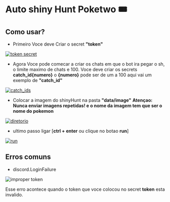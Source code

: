 # Auto shiny Hunt Poketwo 🎟
## Como usar?
- Primeiro Voce deve Criar o secret **"token"**
  
[![token secret](https://media.discordapp.net/attachments/1128720966575464488/1157394734155825222/Screenshot_28.png?ex=65187357&is=651721d7&hm=6cceb52023bb3448cef0a850f95a7d4cfed7b981ef434c499d02f5f9d55dcd14&= "token secret")](https://media.discordapp.net/attachments/1128720966575464488/1157394734155825222/Screenshot_28.png?ex=65187357&is=651721d7&hm=6cceb52023bb3448cef0a850f95a7d4cfed7b981ef434c499d02f5f9d55dcd14&= "token secret")


- Agora Voce pode comecar a criar os chats em que o bot ira pegar o sh, o limite maximo de chats e 100. Voce deve criar os secrets **catch_id{numero}** o **{numero}** pode ser de um a 100 aqui vai um exemplo de **"catch_id"**
  
[![catch_ids](https://media.discordapp.net/attachments/1128720966575464488/1157395931226964151/Screenshot_29.png?ex=65187475&is=651722f5&hm=cf5c36a21ac404abbebaf6956d8f543a6df0dd5740eedb5eb2b6ca1a7be2b48b&= "catch_ids")](https://media.discordapp.net/attachments/1128720966575464488/1157395931226964151/Screenshot_29.png?ex=65187475&is=651722f5&hm=cf5c36a21ac404abbebaf6956d8f543a6df0dd5740eedb5eb2b6ca1a7be2b48b&=// "catch_ids")


- Colocar a imagem do shinyHunt na pasta **"data/image"** 
**Atençao: Nunca enviar imagens repetidas! e o nome da imagem tem que ser o nome do pokemon**

[![diretorio](https://media.discordapp.net/attachments/1128720966575464488/1157398116891373608/Screenshot_31.png?ex=6518767e&is=651724fe&hm=f69247b02a3de32e10be178f2f8b2e80855ab46fc9ff7a4074249568cd264d44&= "diretorio")](https://media.discordapp.net/attachments/1128720966575464488/1157398116891373608/Screenshot_31.png?ex=6518767e&is=651724fe&hm=f69247b02a3de32e10be178f2f8b2e80855ab46fc9ff7a4074249568cd264d44&= "diretorio")


- ultimo passo ligar [**ctrl + enter** ou clique no botao **run**]

[![run](https://media.discordapp.net/attachments/1128720966575464488/1157396500146556958/Screenshot_30.png?ex=651874fd&is=6517237d&hm=42ab2e29b4b4fbc31b0c00acd313aeebd83bbba0fb88d479769f8c70969bd472&= "run")](https://media.discordapp.net/attachments/1128720966575464488/1157396500146556958/Screenshot_30.png?ex=651874fd&is=6517237d&hm=42ab2e29b4b4fbc31b0c00acd313aeebd83bbba0fb88d479769f8c70969bd472&= "run")

## Erros comuns
- discord.LoginFailure

![improper token](https://media.discordapp.net/attachments/1128720966575464488/1157403387571216384/Screenshot_32.png?ex=65187b67&is=651729e7&hm=bdebd0250553c806c2dcadc566b6d43feb8546c6edd143e33a00aa42b64ea44a&= "improper token")

Esse erro acontece quando o token que voce colocou no secret **token** esta invalido.
